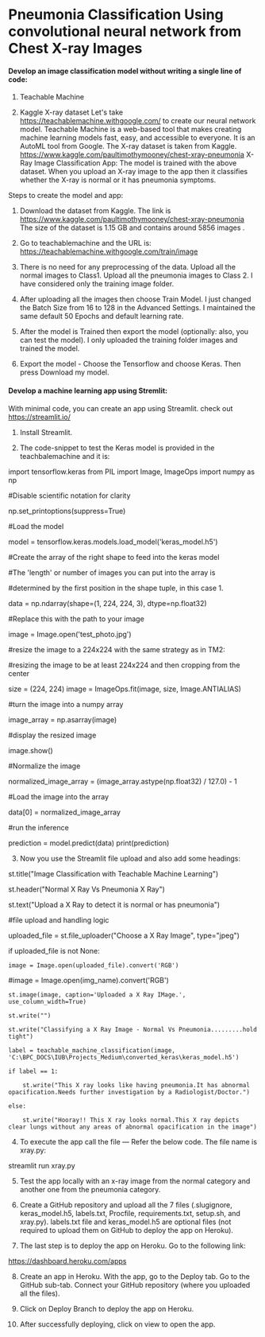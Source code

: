 # Pneumonia Classification Using convolutional neural network from Chest X-ray Images

#### Develop an image classification model without writing a single line of code:

1.	Teachable Machine

2.	Kaggle X-ray dataset
Let's take https://teachablemachine.withgoogle.com/ to create our neural network model. Teachable Machine is a web-based tool that makes creating machine learning models fast, easy, and accessible to everyone. It is an AutoML tool from Google.
The X-ray dataset is taken from Kaggle.
https://www.kaggle.com/paultimothymooney/chest-xray-pneumonia
X-Ray Image Classification App: The model is trained with the above dataset. When you upload an X-ray image to the app then it classifies whether the X-ray is normal or it has pneumonia symptoms.

Steps to create the model and app:

1.	Download the dataset from Kaggle. The link is https://www.kaggle.com/paultimothymooney/chest-xray-pneumonia
The size of the dataset is 1.15 GB and contains around 5856 images .

2.	Go to teachablemachine and the URL is:
https://teachablemachine.withgoogle.com/train/image

3.	There is no need for any preprocessing of the data. Upload all the normal images to Class1. Upload all the pneumonia images to Class 2. I have considered only the training image folder.

4.	After uploading all the images then choose Train Model. I just changed the Batch Size from 16 to 128 in the Advanced Settings. I maintained the same default 50 Epochs and default learning rate.

5.	After the model is Trained then export the model (optionally: also, you can test the model). I only uploaded the training folder images and trained the model.

6.	Export the model - Choose the Tensorflow and choose Keras. Then press Download my model.

#### Develop a machine learning app using Stremlit:
With minimal code, you can create an app using Streamlit. check out
https://streamlit.io/

1.	Install Streamlit.

2.	The code-snippet to test the Keras model is provided in the teachbalemachine and it is:

import tensorflow.keras
from PIL import Image, ImageOps
import numpy as np

#Disable scientific notation for clarity

np.set_printoptions(suppress=True)

#Load the model

model = tensorflow.keras.models.load_model('keras_model.h5')

#Create the array of the right shape to feed into the keras model

#The 'length' or number of images you can put into the array is

#determined by the first position in the shape tuple, in this case 1.

data = np.ndarray(shape=(1, 224, 224, 3), dtype=np.float32)

#Replace this with the path to your image

image = Image.open('test_photo.jpg')

#resize the image to a 224x224 with the same strategy as in TM2:

#resizing the image to be at least 224x224 and then cropping from the center

size = (224, 224)
image = ImageOps.fit(image, size, Image.ANTIALIAS)

#turn the image into a numpy array

image_array = np.asarray(image)

#display the resized image

image.show()

#Normalize the image

normalized_image_array = (image_array.astype(np.float32) / 127.0) - 1

#Load the image into the array

data[0] = normalized_image_array

#run the inference

prediction = model.predict(data)
print(prediction)

3.	Now you use the Streamlit file upload and also add some headings:

st.title("Image Classification with Teachable Machine Learning")

st.header("Normal X Ray Vs Pneumonia X Ray")

st.text("Upload a X Ray to detect it is normal or has pneumonia")

#file upload and handling logic

uploaded_file = st.file_uploader("Choose a X Ray Image", type="jpeg")

if uploaded_file is not None:

    image = Image.open(uploaded_file).convert('RGB')

#image = Image.open(img_name).convert('RGB')
  
    st.image(image, caption='Uploaded a X Ray IMage.', use_column_width=True)

    st.write("")
    
    st.write("Classifying a X Ray Image - Normal Vs Pneumonia.........hold tight")
    
    label = teachable_machine_classification(image, 'C:\BPC_DOCS\IUB\Projects_Medium\converted_keras\keras_model.h5')
    
    if label == 1:
        
        st.write("This X ray looks like having pneumonia.It has abnormal opacification.Needs further investigation by a Radiologist/Doctor.")
    
    else:
    
        st.write("Hooray!! This X ray looks normal.This X ray depicts clear lungs without any areas of abnormal opacification in the image")

4.	To execute the app call the file — Refer the below code. The file name is xray.py:

streamlit run xray.py

5.	Test the app locally with an x-ray image from the normal category and another one from the pneumonia category.

6.	Create a GitHub repository and upload all the 7 files (.slugignore, keras_model.h5, labels.txt, Procfile, requirements.txt, setup.sh, and xray.py). labels.txt file and keras_model.h5 are optional files (not required to upload them on GitHub to deploy the app on Heroku).

7.	The last step is to deploy the app on Heroku. Go to the following link:

https://dashboard.heroku.com/apps

8.	Create an app in Heroku. With the app, go to the Deploy tab. Go to the GitHub sub-tab. Connect your GitHub repository (where you uploaded all the files).

9.	Click on Deploy Branch to deploy the app on Heroku. 

10.	After successfully deploying, click on view to open the app.
